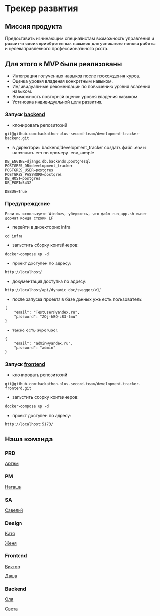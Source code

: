 # Трекер развития

## Миссия продукта
Предоставить начинающим специалистам возможность управления и развития своих приобретенных навыков для успешного поиска работы и целенаправленного профессионального роста.

## Для этого в MVP были реализованы
- Интеграция полученных навыков после прохождения курса.
- Оценка уровня владения конкретным навыком. 
- Индивидуальные рекомендации по повышению уровня владения навыком. 
- Возможность повторной оценки уровня владения навыком.
- Установка индивидуальной цели развития.

### Запуск [backend](https://github.com/hackathon-plus-second-team/development-tracker-backend/tree/develop)

- клонировать репозиторий

```
git@github.com:hackathon-plus-second-team/development-tracker-backend.git
```

- в директории backend/development_tracker создать файл .env и наполнить его по примеру .env_sample

```
DB_ENGINE=django.db.backends.postgresql
POSTGRES_DB=development_tracker
POSTGRES_USER=postgres
POSTGRES_PASSWORD=postgres
DB_HOST=postgres
DB_PORT=5432

DEBUG=True
```
### Предупреждение

```
Если вы используете Windows, убедитесь, что файл run_app.sh имеет формат конца строки LF
```

- перейти в директорию infra

```
cd infra 
```

- запустить сборку контейнеров:

```
docker-compose up -d
```

- проект доступен по адресу:

```
http://localhost/
```
- документация доступна по адресу:

```
http://localhost/api/dynamic_doc/swagger/v1/
```

- после запуска проекта в базе данных уже есть пользователь:

```
{
    "email": "TestUser@yandex.ru",
    "password": "ZQj-hBQ-c83-fmu"
}
```
- также есть superuser:

```
{
    "email": "admin@yandex.ru",
    "password": "admin"
}
```

### Запуск [frontend](https://github.com/hackathon-plus-second-team/development-tracker-frontend)

- клонировать репозиторий

```
git@github.com:hackathon-plus-second-team/development-tracker-frontend.git
```

- запустить сборку контейнеров:

```
docker-compose up -d
```
- проект доступен по адресу:

```
http://localhost:5173/
```


## Наша команда

### PRD
[Артем](https://t.me/Aruon19)

### PM
[Наташа](https://t.me/natalya_manannikova)

### SA
[Савелий](https://t.me/savelok)

### Design
[Катя](https://t.me/KatushaEgor)

[Женя](https://t.me/eugi_eugenia)

### Frontend
[Виктор](https://t.me/vitland)

[Даша](https://t.me/delyra_n)

### Backend
[Оля](https://t.me/Olga_Melihova)

[Света](https://t.me/Sunny_in_house)
